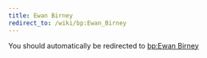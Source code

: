 ```yaml
---
title: Ewan Birney
redirect_to: /wiki/bp:Ewan_Birney
---
```


You should automatically be redirected to [bp:Ewan Birney](/wiki/bp:Ewan_Birney)
